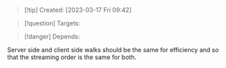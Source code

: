
>[!tip] Created: [2023-03-17 Fri 09:42]

>[!question] Targets: 

>[!danger] Depends: 

Server side and client side walks should be the same for efficiency and so that the streaming order is the same for both.